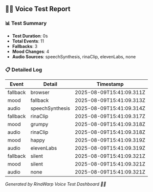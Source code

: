 ## 🧜‍♀️ Voice Test Report

### 📊 Test Summary
- **Test Duration**: 0s
- **Total Events**: 11
- **Fallbacks**: 3
- **Mood Changes**: 4
- **Audio Sources**: speechSynthesis, rinaClip, elevenLabs, none

### 📋 Detailed Log
| Event | Detail | Timestamp |
|-------|--------|-----------|
| fallback | browser | 2025-08-09T15:41:09.311Z |
| mood | fallback | 2025-08-09T15:41:09.313Z |
| audio | speechSynthesis | 2025-08-09T15:41:09.314Z |
| fallback | rinaClip | 2025-08-09T15:41:09.317Z |
| mood | grumpy | 2025-08-09T15:41:09.318Z |
| audio | rinaClip | 2025-08-09T15:41:09.318Z |
| mood | happy | 2025-08-09T15:41:09.319Z |
| audio | elevenLabs | 2025-08-09T15:41:09.319Z |
| fallback | silent | 2025-08-09T15:41:09.321Z |
| mood | silent | 2025-08-09T15:41:09.321Z |
| audio | none | 2025-08-09T15:41:09.321Z |

_Generated by RinaWarp Voice Test Dashboard 🧜‍♀️_